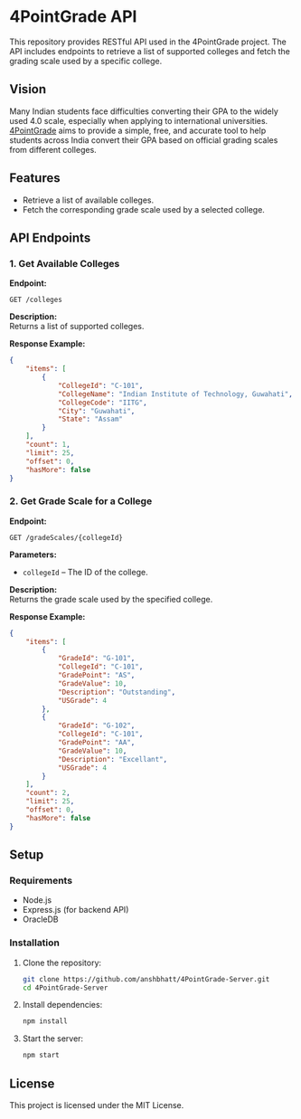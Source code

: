 # 4PointGrade API  

This repository provides RESTful API used in the 4PointGrade project. The API includes endpoints to retrieve a list of supported colleges and fetch the grading scale used by a specific college.

## Vision  
Many Indian students face difficulties converting their GPA to the widely used 4.0 scale, especially when applying to international universities. <a href="https://4pointgrade.in/" target="_blank">4PointGrade</a> aims to provide a simple, free, and accurate tool to help students across India convert their GPA based on official grading scales from different colleges.  

## Features  
- Retrieve a list of available colleges.  
- Fetch the corresponding grade scale used by a selected college.

## API Endpoints  

### 1. Get Available Colleges  
**Endpoint:**  
```
GET /colleges
```
**Description:**  
Returns a list of supported colleges.  

**Response Example:**  
```json
{
    "items": [
        {
            "CollegeId": "C-101",
            "CollegeName": "Indian Institute of Technology, Guwahati",
            "CollegeCode": "IITG",
            "City": "Guwahati",
            "State": "Assam"
        }
    ],
    "count": 1,
    "limit": 25,
    "offset": 0,
    "hasMore": false
}
```

### 2. Get Grade Scale for a College  
**Endpoint:**  
```
GET /gradeScales/{collegeId}
```
**Parameters:**  
- `collegeId` – The ID of the college.  

**Description:**  
Returns the grade scale used by the specified college.  

**Response Example:**  
```json
{
    "items": [
        {
            "GradeId": "G-101",
            "CollegeId": "C-101",
            "GradePoint": "AS",
            "GradeValue": 10,
            "Description": "Outstanding",
            "USGrade": 4
        },
        {
            "GradeId": "G-102",
            "CollegeId": "C-101",
            "GradePoint": "AA",
            "GradeValue": 10,
            "Description": "Excellant",
            "USGrade": 4
        }
    ],
    "count": 2,
    "limit": 25,
    "offset": 0,
    "hasMore": false
}
```

## Setup  
### Requirements  
- Node.js  
- Express.js (for backend API)
- OracleDB

### Installation  
1. Clone the repository:  
   ```sh
   git clone https://github.com/anshbhatt/4PointGrade-Server.git
   cd 4PointGrade-Server
   ```
2. Install dependencies:  
   ```sh
   npm install
   ```
3. Start the server:  
   ```sh
   npm start
   ```

## License  
This project is licensed under the MIT License.  
